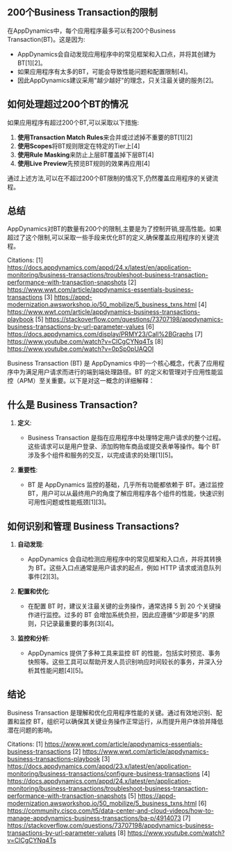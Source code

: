 ## 200个Business Transaction的限制

在AppDynamics中，每个应用程序最多可以有200个Business Transaction(BT)。这是因为:

- AppDynamics会自动发现应用程序中的常见框架和入口点，并将其创建为BT[1][2]。
- 如果应用程序有太多的BT，可能会导致性能问题和配置限制[4]。
- 因此AppDynamics建议采用"越少越好"的理念，只关注最关键的服务[2]。

## 如何处理超过200个BT的情况

如果应用程序有超过200个BT,可以采取以下措施:

1. **使用Transaction Match Rules**来合并或过滤掉不重要的BT[1][2]
2. **使用Scopes**将BT规则限定在特定的Tier上[4]
3. **使用Rule Masking**来防止上层BT覆盖掉下层BT[4]
4. **使用Live Preview**先预览BT规则的效果再应用[4]

通过上述方法,可以在不超过200个BT限制的情况下,仍然覆盖应用程序的关键流程。

## 总结

AppDynamics对BT的数量有200个的限制,主要是为了控制开销,提高性能。如果超过了这个限制,可以采取一些手段来优化BT的定义,确保覆盖应用程序的关键流程。

Citations:
[1] https://docs.appdynamics.com/appd/24.x/latest/en/application-monitoring/business-transactions/troubleshoot-business-transaction-performance-with-transaction-snapshots
[2] https://www.wwt.com/article/appdynamics-essentials-business-transactions
[3] https://appd-modernization.awsworkshop.io/50_mobilize/5_business_txns.html
[4] https://www.wwt.com/article/appdynamics-business-transactions-playbook
[5] https://stackoverflow.com/questions/73707198/appdynamics-business-transactions-by-url-parameter-values
[6] https://docs.appdynamics.com/display/PRMY23/Call%2BGraphs
[7] https://www.youtube.com/watch?v=ClCgCYNq4Ts
[8] https://www.youtube.com/watch?v=0pSp0pUAQOI

Business Transaction (BT) 是 AppDynamics 中的一个核心概念，代表了应用程序中为满足用户请求而进行的端到端处理路径。BT 的定义和管理对于应用性能监控（APM）至关重要。以下是对这一概念的详细解释：

## 什么是 Business Transaction?

1. **定义**:
   - Business Transaction 是指在应用程序中处理特定用户请求的整个过程。这些请求可以是用户登录、添加购物车商品或提交表单等操作。每个 BT 涉及多个组件和服务的交互，以完成请求的处理[1][5]。

2. **重要性**:
   - BT 是 AppDynamics 监控的基础，几乎所有功能都依赖于 BT。通过监控 BT，用户可以从最终用户的角度了解应用程序各个组件的性能，快速识别可用性问题或性能瓶颈[1][3]。

## 如何识别和管理 Business Transactions?

1. **自动发现**:
   - AppDynamics 会自动检测应用程序中的常见框架和入口点，并将其转换为 BT。这些入口点通常是用户请求的起点，例如 HTTP 请求或消息队列事件[2][3]。

2. **配置和优化**:
   - 在配置 BT 时，建议关注最关键的业务操作，通常选择 5 到 20 个关键操作进行监控。过多的 BT 会增加系统负担，因此应遵循“少即是多”的原则，只记录最重要的事务[3][4]。

3. **监控和分析**:
   - AppDynamics 提供了多种工具来监控 BT 的性能，包括实时预览、事务快照等。这些工具可以帮助开发人员识别响应时间较长的事务，并深入分析其性能问题[4][5]。

## 结论

Business Transaction 是理解和优化应用程序性能的关键。通过有效地识别、配置和监控 BT，组织可以确保其关键业务操作正常运行，从而提升用户体验并降低潜在问题的影响。

Citations:
[1] https://www.wwt.com/article/appdynamics-essentials-business-transactions
[2] https://www.wwt.com/article/appdynamics-business-transactions-playbook
[3] https://docs.appdynamics.com/appd/23.x/latest/en/application-monitoring/business-transactions/configure-business-transactions
[4] https://docs.appdynamics.com/appd/24.x/latest/en/application-monitoring/business-transactions/troubleshoot-business-transaction-performance-with-transaction-snapshots
[5] https://appd-modernization.awsworkshop.io/50_mobilize/5_business_txns.html
[6] https://community.cisco.com/t5/data-center-and-cloud-videos/how-to-manage-appdynamics-business-transactions/ba-p/4914073
[7] https://stackoverflow.com/questions/73707198/appdynamics-business-transactions-by-url-parameter-values
[8] https://www.youtube.com/watch?v=ClCgCYNq4Ts

